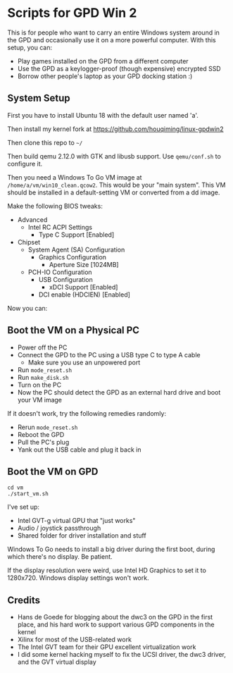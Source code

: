 # Scripts for GPD Win 2

This is for people who want to carry an entire Windows system around in the GPD and occasionally use it on a more powerful computer. With this setup, you can:
- Play games installed on the GPD from a different computer
- Use the GPD as a keylogger-proof (though expensive) encrypted SSD
- Borrow other people's laptop as your GPD docking station :)

## System Setup

First you have to install Ubuntu 18 with the default user named 'a'.

Then install my kernel fork at https://github.com/houqiming/linux-gpdwin2

Then clone this repo to `~/`

Then build qemu 2.12.0 with GTK and libusb support. Use `qemu/conf.sh` to configure it.

Then you need a Windows To Go VM image at `/home/a/vm/win10_clean.qcow2`. This would be your "main system". This VM should be installed in a default-setting VM or converted from a dd image.

Make the following BIOS tweaks:
- Advanced
  - Intel RC ACPI Settings
    - Type C Support [Enabled]
- Chipset
  - System Agent (SA) Configuration
    - Graphics Configuration
      - Aperture Size [1024MB]
  - PCH-IO Configuration
    - USB Configuration
      - xDCI Support [Enabled]
    - DCI enable (HDCIEN) [Enabled]

Now you can:

## Boot the VM on a Physical PC

- Power off the PC
- Connect the GPD to the PC using a USB type C to type A cable
  - Make sure you use an unpowered port
- Run `mode_reset.sh`
- Run `make_disk.sh`
- Turn on the PC
- Now the PC should detect the GPD as an external hard drive and boot your VM image

If it doesn't work, try the following remedies randomly:
- Rerun `mode_reset.sh`
- Reboot the GPD
- Pull the PC's plug
- Yank out the USB cable and plug it back in

## Boot the VM on GPD

```
cd vm
./start_vm.sh
```

I've set up:
- Intel GVT-g virtual GPU that "just works"
- Audio / joystick passthrough
- Shared folder for driver installation and stuff

Windows To Go needs to install a big driver during the first boot, during which there's no display. Be patient.

If the display resolution were weird, use Intel HD Graphics to set it to 1280x720. Windows display settings won't work.

## Credits

- Hans de Goede for blogging about the dwc3 on the GPD in the first place, and his hard work to support various GPD components in the kernel
- Xilinx for most of the USB-related work
- The Intel GVT team for their GPU excellent virtualization work
- I did some kernel hacking myself to fix the UCSI driver, the dwc3 driver, and the GVT virtual display
